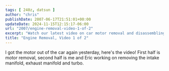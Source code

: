 ```yaml
---
tags: [ 240z, datsun ]
author: "chris"
publishDate: 2007-06-17T21:51:01+00:00
updateDate: 2024-11-15T12:15:17-06:00
url: "2007/engine-removal-video-1-of-2"
excerpt: "Watch our latest video on car motor removal and disassembling the intake manifold, exhaust manifold, and turbo."
title: "Engine Removal, Video 1 of 2"
---
```


I got the motor out of the car again yesterday, here's the video! First half is motor removal, second half is me and Eric working on removing the intake manifold, exhaust manifold and turbo.
